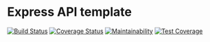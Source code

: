 # Express API template

[![Build Status](https://travis-ci.com/Sevendaye/express-api-template2.svg?branch=main)](https://travis-ci.com/Sevendaye/express-api-template2)
[![Coverage Status](https://coveralls.io/repos/github/Sevendaye/express-api-template2/badge.svg?branch=main)](https://coveralls.io/github/Sevendaye/express-api-template2?branch=main)
[![Maintainability](https://api.codeclimate.com/v1/badges/aaa74131e7a9923c3f91/maintainability)](https://codeclimate.com/github/Sevendaye/express-api-template2/maintainability)
[![Test Coverage](https://api.codeclimate.com/v1/badges/aaa74131e7a9923c3f91/test_coverage)](https://codeclimate.com/github/Sevendaye/express-api-template2/test_coverage)